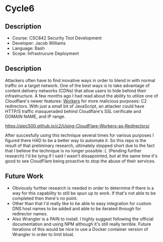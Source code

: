 # Cycle6
## Description
- Course: CSC842 Security Tool Development
- Developer: Jacob Williams
- Language: Bash
- Scope: Infrastrucure Deployment


## Description
Attackers often have to find inovative ways in order to blend in with normal traffic on a target network.  One of the best ways is to take advantage of content delivery networks (CDNs) that allow users to hide behind their infrastructure.  A few months ago I had read about the ability to utilize one of Cloudflare's newer features: [Workers](https://workers.cloudflare.com/) for more malicious purposes: C2 redirectors.  With just a small bit of JavaScript, an attacker could have HTTP/S traffic masqueraded behind Cloudflare's SSL cerificate and DOMAIN NAME, and IP range.  

https://ajpc500.github.io/c2/Using-CloudFlare-Workers-as-Redirectors/

After succesfully using this technique several times for various purposes I figured there HAD to be a better way to automate it.  So this repo is the result of that preliminary research, ultimately stopped short due to the fact that I believe the technique is no longer possible :(. (Pending further research) I'd be lying if I said I wasn't dissapointed, but at the same time it's good to see CloudFlare being proactive to stop the abuse of their services.

## Future Work
* Obviously further research is needed in order to determine if there is a way for this capability to still be spun up to work.  If that's not able to be completed then there's no point.
* Other than that I'd really like to be able to easy integration for custom DNS host names to be added and able to be iterated through for redirector names.
* Also Wrangler is a PAIN to install.  I highly suggest following the official documentation and using NPM although it's still really terrible.  Future iterations of this would be nice to use a Docker container version of Wrangler in order to limit bloat.